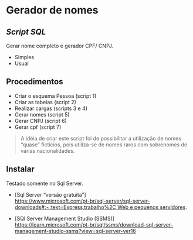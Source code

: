 <h1 class="code-line" data-line-start=0 data-line-end=1 ><a id="Gerador_de_nomes_0"></a>Gerador de nomes</h1>
<h2 class="code-line" data-line-start=1 data-line-end=2 ><a id="_Script_SQL__1"></a><em>Script SQL</em></h2>
<p class="has-line-data" data-line-start="3" data-line-end="4">Gerar nome completo e gerador CPF/ CNPJ.</p>
<ul>
<li class="has-line-data" data-line-start="5" data-line-end="6">Simples</li>
<li class="has-line-data" data-line-start="6" data-line-end="8">Usual</li>
</ul>
<h2 class="code-line" data-line-start=8 data-line-end=9 ><a id="Procedimentos_8"></a>Procedimentos</h2>
<ul>
<li class="has-line-data" data-line-start="9" data-line-end="10">Criar o esquema Pessoa (script 1)</li>
<li class="has-line-data" data-line-start="10" data-line-end="11">Criar as tabelas (script 2)</li>
<li class="has-line-data" data-line-start="11" data-line-end="12">Realizar cargas (scripts 3 e 4)</li>
<li class="has-line-data" data-line-start="12" data-line-end="13">Gerar nomes (script 5)</li>
<li class="has-line-data" data-line-start="13" data-line-end="14">Gerar CNPJ (script 6)</li>
<li class="has-line-data" data-line-start="14" data-line-end="16">Gerar cpf (script 7)</li>
</ul>
<blockquote>
<p class="has-line-data" data-line-start="16" data-line-end="17">A idéia de criar este script foi de possibilitar a utilização de nomes “quase” fictícios, pois utiliza-se de nomes raros com sobrenomes de várias nacionalidades.</p>
</blockquote>
<h2 class="code-line" data-line-start=19 data-line-end=20 ><a id="Instalar_19"></a>Instalar</h2>
<p class="has-line-data" data-line-start="21" data-line-end="22">Testado somente no Sql Server.</p>
<ul>
<li class="has-line-data" data-line-start="23" data-line-end="26">
<p class="has-line-data" data-line-start="23" data-line-end="25">[Sql Server “versão gratuita”]<br>
<a href="https://www.microsoft.com/pt-br/sql-server/sql-server-downloads#:~:text=Express,trabalho%2C%20Web%20e%20pequenos%20servidores">https://www.microsoft.com/pt-br/sql-server/sql-server-downloads#:~:text=Express,trabalho%2C Web e pequenos servidores</a>.</p>
</li>
<li class="has-line-data" data-line-start="26" data-line-end="28">
<p class="has-line-data" data-line-start="26" data-line-end="28">[SQl Server Management Studio (SSMS)]<br>
<a href="https://learn.microsoft.com/pt-br/sql/ssms/download-sql-server-management-studio-ssms?view=sql-server-ver16">https://learn.microsoft.com/pt-br/sql/ssms/download-sql-server-management-studio-ssms?view=sql-server-ver16</a></p>
</li>
</ul>
